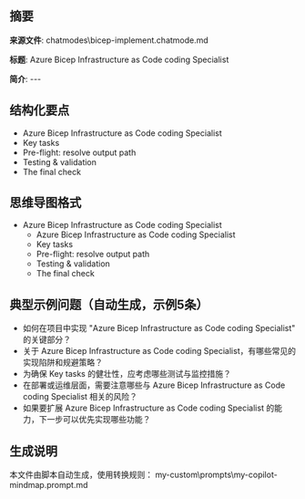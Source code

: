## 摘要

**来源文件**: chatmodes\bicep-implement.chatmode.md

**标题**: Azure Bicep Infrastructure as Code coding Specialist

**简介**: ---

## 结构化要点

- Azure Bicep Infrastructure as Code coding Specialist
- Key tasks
- Pre-flight: resolve output path
- Testing & validation
- The final check

## 思维导图格式

- Azure Bicep Infrastructure as Code coding Specialist
  - Azure Bicep Infrastructure as Code coding Specialist
  - Key tasks
  - Pre-flight: resolve output path
  - Testing & validation
  - The final check

## 典型示例问题（自动生成，示例5条）

- 如何在项目中实现 "Azure Bicep Infrastructure as Code coding Specialist" 的关键部分？
- 关于 Azure Bicep Infrastructure as Code coding Specialist，有哪些常见的实现陷阱和规避策略？
- 为确保 Key tasks 的健壮性，应考虑哪些测试与监控措施？
- 在部署或运维层面，需要注意哪些与 Azure Bicep Infrastructure as Code coding Specialist 相关的风险？
- 如果要扩展 Azure Bicep Infrastructure as Code coding Specialist 的能力，下一步可以优先实现哪些功能？

## 生成说明

本文件由脚本自动生成，使用转换规则： my-custom\prompts\my-copilot-mindmap.prompt.md
